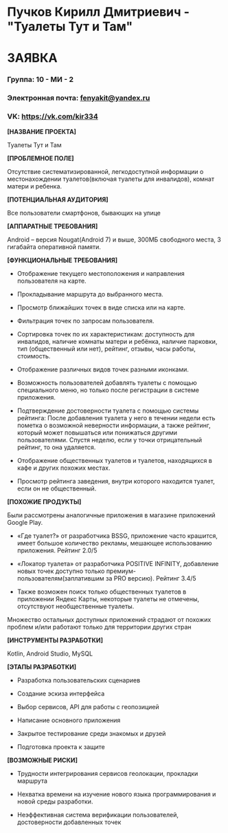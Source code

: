 # Пучков Кирилл Дмитриевич -  "Туалеты Тут и Там"
# **ЗАЯВКА**
### Группа: 10 -  МИ -  2
### Электронная почта: fenyakit@yandex.ru
### VK: https://vk.com/kir334


**[НАЗВАНИЕ ПРОЕКТА]**

Туалеты Тут и Там

**[ПРОБЛЕМНОЕ ПОЛЕ]**

Отсутствие систематизированной, легкодоступной информации о местонахождении туалетов(включая туалеты для инвалидов), комнат матери и ребенка.

**[ПОТЕНЦИАЛЬНАЯ АУДИТОРИЯ]**

Все пользователи смартфонов, бывающих на улице

**[АППАРАТНЫЕ ТРЕБОВАНИЯ]**

Android – версия Nougat(Android 7) и выше, 300МБ свободного места, 3 гигабайта оперативной памяти.

**[ФУНКЦИОНАЛЬНЫЕ ТРЕБОВАНИЯ]**

- Отображение текущего местоположения и направления пользователя на карте.

- Прокладывание маршрута до выбранного места.

- Просмотр ближайших точек в виде списка или на карте.

- Фильтрация точек по запросам пользователя.

- Сортировка точек по их характеристикам: доступность для инвалидов, наличие комнаты матери и ребёнка, наличие парковки, тип (общественный или нет), рейтинг, отзывы, часы работы, стоимость.

- Отображение различных видов точек разными иконками.

- Возможность пользователей добавлять туалеты с помощью специального меню, но только после регистрации в системе приложения.

- Подтверждение достоверности туалета с помощью системы рейтинга: После добавления туалета у него в течении недели есть пометка о возможной неверности информации, а также рейтинг, который может повышаться или
понижаться другими пользователями. Спустя неделю, если у точки отрицательный рейтинг, то она удаляется.

- Отображение общественных туалетов и туалетов, находящихся в кафе и других похожих местах.

- Просмотр рейтинга заведения, внутри которого находится туалет, если он не общественный.


**[ПОХОЖИЕ ПРОДУКТЫ]**

Были рассмотрены аналогичные приложения в магазине приложений Google Play.

- «Где туалет?» от разработчика BSSG, приложение часто крашится, имеет большое количество рекламы, мешающее использованию приложения. Рейтинг 2.0/5

- «Локатор туалета» от разработчика POSITIVE INFINITY, добавление новых точек доступно только премиум- пользователям(заплатившим за PRO версию). Рейтинг 3.4/5

- Также возможен поиск только общественных туалетов в приложении Яндекс Карты, некоторые туалеты не отмечены, отсутствуют необщественные туалеты.

Множество остальных доступных приложений страдают от похожих проблем и/или работают только для территории других стран


**[ИНСТРУМЕНТЫ РАЗРАБОТКИ]**

Kotlin, Android Studio, MySQL


**[ЭТАПЫ РАЗРАБОТКИ]**

- Разработка пользовательских сценариев

- Создание эскиза интерфейса

- Выбор сервисов, API для работы с геопозицией

- Написание основного приложения

- Закрытое тестирование среди знакомых и друзей

- Подготовка проекта к защите


**[ВОЗМОЖНЫЕ РИСКИ]**

- Трудности интегрирования сервисов геолокации, прокладки маршрута

- Нехватка времени на изучение нового языка программирования и новой среды разработки.

- Неэффективная система верификации пользователей, достоверности добавленных точек
